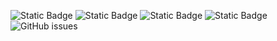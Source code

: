 ![Static Badge](https://img.shields.io/badge/blacklists-60-000000) ![Static Badge](https://img.shields.io/badge/blacklisted-3029552-cc0000) ![Static Badge](https://img.shields.io/badge/whitelisted-2243-00CC00) ![Static Badge](https://img.shields.io/badge/streaming_blacklist-28107-000000) ![GitHub issues](https://img.shields.io/github/issues/fabriziosalmi/blacklists)
